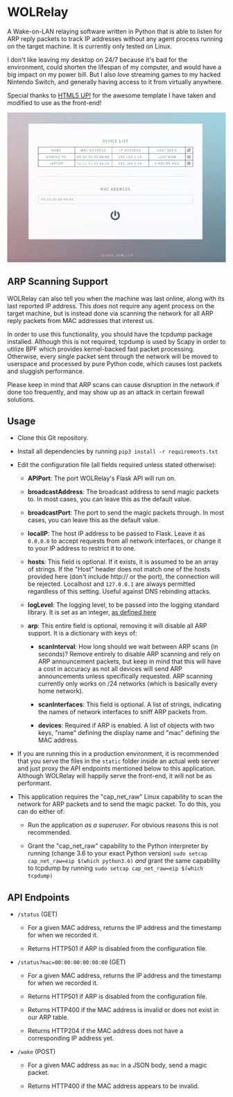 # WOLRelay

A Wake-on-LAN relaying software written in Python that is able to listen for ARP reply packets to track IP addresses without any agent process running on the target machine. It is currently only tested on Linux.

I don't like leaving my desktop on 24/7 because it's bad for the environment, could shorten the lifespan of my computer, and would have a big impact on my power bill. But I also _love_ streaming games to my hacked Nintendo Switch, and generally having access to it from virtually anywhere.

Special thanks to [HTML5 UP!](https://html5up.net) for the awesome template I have taken and modified to use as the front-end!

![Screenshot](screenshot.jpg?raw=true "Screenshot")

## ARP Scanning Support

WOLRelay can also tell you when the machine was last online, along with its last reported IP address. This does not require any agent process on the target machine, but is instead done via scanning the network for all ARP reply packets from MAC addresses that interest us.

In order to use this functionality, you should have the tcpdump package installed. Although this is not required, tcpdump is used by Scapy in order to utilize BPF which provides kernel-backed fast packet processing. Otherwise, every single packet sent through the network will be moved to userspace and processed by pure Python code, which causes lost packets and sluggish performance.

Please keep in mind that ARP scans can cause disruption in the network if done too frequently, and may show up as an attack in certain firewall solutions.

## Usage

- Clone this Git repository.

- Install all dependencies by running `pip3 install -r requirements.txt`

- Edit the configuration file (all fields required unless stated otherwise):

    - **APIPort**: The port WOLRelay's Flask API will run on.

    - **broadcastAddress**: The broadcast address to send magic packets to. In most cases, you can leave this as the default value.

    - **broadcastPort**: The port to send the magic packets through. In most cases, you can leave this as the default value.

    - **localIP**: The host IP address to be passed to Flask. Leave it as `0.0.0.0` to accept requests from all network interfaces, or change it to your IP address to restrict it to one.

    - **hosts**: This field is optional. If it exists, it is assumed to be an array of strings. If the "Host" header does not match one of the hosts provided here (don't include http:// or the port), the connection will be rejected. Localhost and `127.0.0.1` are always permitted regardless of this setting. Useful against DNS rebinding attacks.

    - **logLevel**: The logging level, to be passed into the logging standard library. It is set as an integer, [as defined here](https://docs.python.org/3/library/logging.html#levels)

    - **arp**: This entire field is optional, removing it will disable all ARP support. It is a dictionary with keys of:

        - **scanInterval**: How long should we wait between ARP scans (in seconds)? Remove entirely to disable ARP scanning and rely on ARP announcement packets, but keep in mind that this will have a cost in accuracy as not all devices will send ARP announcements unless specifically requested. ARP scanning currently only works on /24 networks (which is basically every home network).

        - **scanInterfaces**: This field is optional. A list of strings, indicating the names of network interfaces to sniff ARP packets from.

        - **devices**: Required if ARP is enabled. A list of objects with two keys, "name" defining the display name and "mac" defining the MAC address.

- If you are running this in a production environment, it is recommended that you serve the files in the `static` folder inside an actual web server and just proxy the API endpoints mentioned below to this application. Although WOLRelay will happily serve the front-end, it will not be as performant.

- This application requires the "cap_net_raw" Linux capability to scan the network for ARP packets and to send the magic packet. To do this, you can do either of:

    - Run the application _as a superuser_. For obvious reasons this is not recommended.

    - Grant the "cap_net_raw" capability to the Python interpreter by running (change 3.6 to your exact Python version) `sudo setcap cap_net_raw=eip $(which python3.6)` _and_ grant the same capability to tcpdump by running `sudo setcap cap_net_raw=eip $(which tcpdump)`

## API Endpoints

- `/status` (GET)

    - For a given MAC address, returns the IP address and the timestamp for when we recorded it.

    - Returns HTTP501 if ARP is disabled from the configuration file.

- `/status?mac=00:00:00:00:00:00` (GET)

    - For a given MAC address, returns the IP address and the timestamp for when we recorded it.

    - Returns HTTP501 if ARP is disabled from the configuration file.

    - Returns HTTP400 if the MAC address is invalid or does not exist in our ARP table.

    - Returns HTTP204 if the MAC address does not have a corresponding IP address yet.

- `/wake` (POST)

    - For a given MAC address as `mac` in a JSON body, send a magic packet.

    - Returns HTTP400 if the MAC address appears to be invalid.
